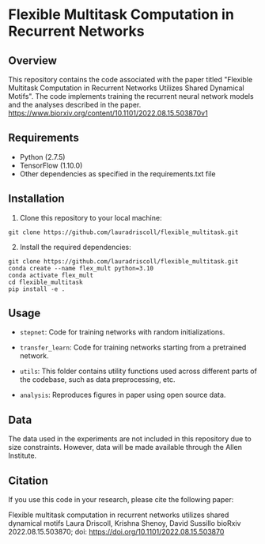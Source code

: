 # Flexible Multitask Computation in Recurrent Networks

## Overview

This repository contains the code associated with the paper titled "Flexible Multitask Computation in Recurrent Networks Utilizes Shared Dynamical Motifs". The code implements training the recurrent neural network models and the analyses described in the paper. https://www.biorxiv.org/content/10.1101/2022.08.15.503870v1

## Requirements

- Python (2.7.5)
- TensorFlow (1.10.0)
- Other dependencies as specified in the requirements.txt file

## Installation

1. Clone this repository to your local machine:

```
git clone https://github.com/lauradriscoll/flexible_multitask.git
```

2. Install the required dependencies:

```
git clone https://github.com/lauradriscoll/flexible_multitask.git
conda create --name flex_mult python=3.10
conda activate flex_mult
cd flexible_multitask
pip install -e .
```

## Usage

- `stepnet`: Code for training networks with random initializations.

- `transfer_learn`: Code for training networks starting from a pretrained network.

- `utils`: This folder contains utility functions used across different parts of the codebase, such as data preprocessing, etc.

- `analysis`: Reproduces figures in paper using open source data.

## Data

The data used in the experiments are not included in this repository due to size constraints. However, data will be made available through the Allen Institute.

## Citation

If you use this code in your research, please cite the following paper:

Flexible multitask computation in recurrent networks utilizes shared dynamical motifs
Laura Driscoll, Krishna Shenoy, David Sussillo
bioRxiv 2022.08.15.503870; doi: https://doi.org/10.1101/2022.08.15.503870
